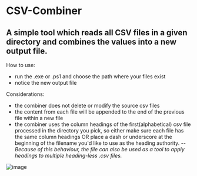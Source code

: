 # CSV-Combiner

 ## A simple tool which reads all CSV files in a given directory and combines the values into a new output file. 
 
 How to use:
  - run the .exe or .ps1 and choose the path where your files exist
  - notice the new output file
 
 Considerations:
 - the combiner does not delete or modify the source csv files 
 - the content from each file will be appended to the end of the previous file within a new file
 - the combiner uses the column headings of the first(alphabetical) csv file processed in the directory you pick, so either make sure each file has the same column headings OR place a dash or underscore at the beginning of the filename you'd like to use as the heading authority. 
 _--Because of this behaviour, the file can also be used as a tool to apply headings to multiple heading-less .csv files._
 
![image](https://user-images.githubusercontent.com/43890114/139602608-2aaebd69-b8e9-4bc2-b903-de6dc0d16bf2.png)

